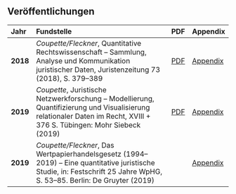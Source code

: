 ## Veröffentlichungen


| **Jahr** | **Fundstelle** | **PDF** | **Appendix** |
|:-|:-|:-|:-|
|**2018**| *Coupette/Fleckner*, Quantitative Rechtswissenschaft &ndash; Sammlung, Analyse und Kommunikation juristischer Daten, Juristenzeitung 73 (2018), S. 379&ndash;389      | [PDF](https://papers.ssrn.com/sol3/papers.cfm?abstract_id=3377384) | [Appendix](https://github.com/QuantLaw/jz-2018) |
|**2019**| *Coupette*, Juristische Netzwerkforschung &ndash; Modellierung, Quantifizierung und Visualisierung relationaler Daten im Recht, XVIII + 376 S. Tübingen: Mohr Siebeck (2019) | [PDF](https://zenodo.org/record/2617115)  |   [Appendix](https://zenodo.org/record/2617125)  |
|**2019**| *Coupette/Fleckner*, Das Wertpapierhandelsgesetz (1994&ndash;2019) &ndash; Eine quantitative juristische Studie, in: Festschrift 25 Jahre WpHG, S. 53&ndash;85. Berlin: De Gruyter (2019)      |      | [Appendix](https://zenodo.org/record/3237485)   |
